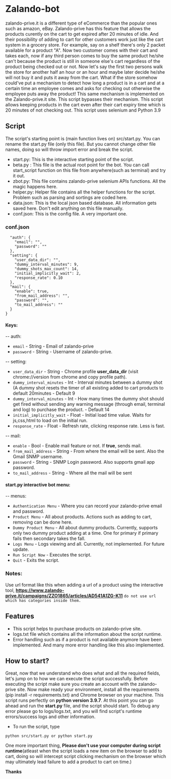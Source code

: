 # Zalando-bot
zalando-prive.it is a different type of eCommerce than the popular ones such as amazon, eBay. Zalando-prive has this feature that allows the products curently on the cart to get expired after 20 minutes of idle. And their possibility of adding to cart for other customers work just like the cart system in a grocery store. For example, say on a shelf there's only 2 packet available for a product "A". Now two customer comes with their cart and takes each, now if any third person comes to buy the same product he/she can't because the product is still in someone else's cart regardless of the product being checked out or not. Now let's say the first two persons walk the store for another half an hour or an hour and maybe later decide he/she will not buy it and puts it away from the cart. What if the store somehow could've put a mechanism to detect how long a product is in a cart and at a certain time an employee comes and asks for checking out otherwise the employee puts away the product! This same mechanism is implemented on the Zalando-prive.it site. This script bypasses their mechanism. This script allows keeping products in the cart even after their cart expiry time which is 20 minutes of not checking out. This script uses selenium and Python 3.9

## Script

The script's starting point is (main function lives on) src/start.py. You can rename the start.py file (only this file). But you cannot change other file names, doing so will throw import error and break the script.

- start.py: This is the interactive starting point of the script.
- beta.py : This file is the actual root point for the bot. You can call start_script function on this file from anywhere(such as terminal) and try it out.
- zbot.py: This file contains zalando-prive selenium APIs functions. All the magic happens here.
- helper.py: Helper file contains all the helper functions for the script. Problem such as parsing and sortings are coded here.
- data.json: This is the local json based database. All information gets saved here. Don't edit anything on this file manually.
- conf.json: This is the config file. A very important one.

### conf.json
```{
  "auth": {
    "email": "",
    "password": ""
  },
  "setting": {
    "user_data_dir": "",
    "dummy_interval_minutes": 9,
    "dummy_shots_max_count": 14,
    "initial_implicitly_wait": 2,
    "response_rate": 0.10
  },
  "mail": {
    "enable": true,
    "from_mail_address": "",
    "password": "",
    "to_mail_address": ""
  }
}
```
#### Keys:
-- auth: 
* `email` - String - Email of zalando-prive
* `password` - String - Username of zalando-prive.

-- setting:
* `user_data_dir` - String - Chrome profile **user_data_dir** (visit chrome://version from chrome and copy profile path).
* `dummy_interval_minutes` - Int - Interval minutes between a dummy shot (A dummy shot resets the timer of all existing added to cart products to default 20minutes - Default 9
* `dummy_interval_minutes` - Int - How many times the dummy shot should get fired without sending any warning message (through email, terminal and log) to purchase the product. - Default 14
* `initial_implicitly_wait` - Float - Initial load time value. Waits for js,css,html to load on the initial run.
* `response_rate` - Float - Refresh rate, clicking response rate. Less is fast.

-- mail:
* `enable` - Bool - Enable mail feature or not. If **true**, sends mail.
* `from_mail_address` - String - From where the email will be sent. Also the Gmail SNMP username.
* `password` - String - SNMP Login password. Also supports gmail app password.
* `to_mail_address` - String - Where all the mail will be sent

#### start.py interactive bot menu:
-- menus: 
* `Authentication Menu` - Where you can record your zalando-prive email and password.
* `Product Menu` - All about products. Actions such as adding to cart, removing can be done here.
* `Dummy Product Menu` - All about dummy products. Currently, supports only two dummy product adding at a time. One for primary if primary fails then secondary takes the fall.
* `Logs Menu` - Logs viewing and all. Currently, not implemented. For future update.
* `Run Script Now` - Executes the script.
* `Quit` - Exits the script.

### Notes:
Use url format like this when adding a url of a product using the interactive tool, **https://www.zalando-prive.it/campaigns/ZZO1865/articles/AD541A1ZG-K11**
`do not use url which has categories inside them.`

## Features

- This script helps to purchase products on zalando-prive site.
- logs.txt file which contains all the information about the script runtime.
- Error handling such as if a product is not available anymore have been implemented. And many more error handling like this also implemented.

## How to start?
Great, now that we understand who does what and all the required fields, let's jump on to how we can execute the script successfully. Before executing the script make sure you create an account with the zalando-prive site. Now make ready your environment, install all the requirements (pip install -r requirements.txt) and Chrome browser on your machine. This script runs perfectly on **python version 3.9.7**.
At this point you can go ahead and run the **start.py** file, and the script should start. To debug any error please go to logs/logs.txt, and you will find script's runtime errors/success logs and other information.
* To run the script, type
```
python src/start.py or python start.py
```

One more important thing, **Please don't use your computer during script runtime**(atleast when the script loads a new item on the browser to add to cart, doing so will intercept script clicking mechanism on the browser which may ultimately lead failure to add a product to cart on time.)

**Thanks**
